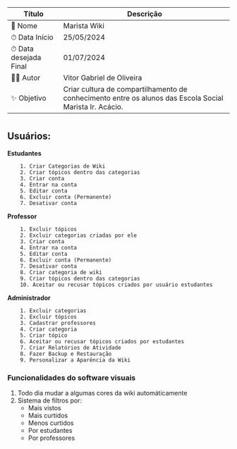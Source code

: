 | Título | Descrição |
| ------ | --------- |
| 📂 Nome | Marista Wiki |
| ⏱ Data Início | 25/05/2024 |
| ⏱ Data desejada Final | 01/07/2024 |
| 🙋‍♂️ Autor | Vitor Gabriel de Oliveira |
| ✨ Objetivo | Criar cultura de compartilhamento de conhecimento entre os alunos das Escola Social Marista Ir. Acácio. |

#

## **Usuários:**

**Estudantes**

        1. Criar Categorias de Wiki
        2. Criar tópicos dentro das categorias
        3. Criar conta
        4. Entrar na conta
        5. Editar conta
        6. Excluir conta (Permanente)
        7. Desativar conta

**Professor**

        1. Excluir tópicos
        2. Excluir categorias criadas por ele
        3. Criar conta
        4. Entrar na conta
        5. Editar conta
        6. Excluir conta (Permanente)
        7. Desativar conta
        8. Criar categoria de wiki
        9. Criar tópicos dentro das categorias
        10. Aceitar ou recusar tópicos criados por usuário estudantes
        
**Administrador**

        1. Excluir categorias
        2. Excluir tópicos
        3. Cadastrar professores
        4. Criar categoria
        5. Criar tópico
        6. Aceitar ou recusar tópicos criados por estudantes
        7. Criar Relatórios de Atividade
        8. Fazer Backup e Restauração
        9. Personalizar a Aparência da Wiki

### **Funcionalidades do software visuais**

   1. Todo dia mudar a algumas cores da wiki automáticamente
   2.  Sistema de filtros por:
        - Mais vistos
        - Mais curtidos
        - Menos curtidos
        - Por estudantes
        - Por professores